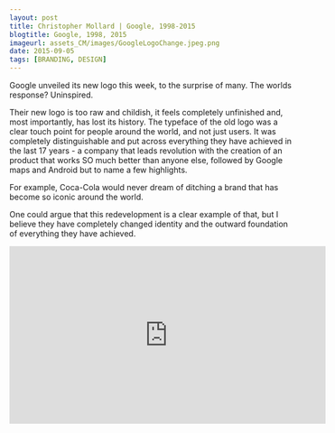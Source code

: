 ```yaml
---
layout: post
title: Christopher Mollard | Google, 1998-2015
blogtitle: Google, 1998, 2015
imageurl: assets_CM/images/GoogleLogoChange.jpeg.png
date: 2015-09-05
tags: [BRANDING, DESIGN]
---
```

<p>
Google unveiled its new logo this week, to the surprise of many.  The worlds response? Uninspired.
</p>
                
<p>
Their new logo is too raw and childish, it feels completely unfinished and, most importantly, has lost its history. The typeface of the old logo was a clear touch point for people around the world, and not just users. It was completely distinguishable and put across everything they have achieved in the last 17 years - a company that leads revolution with the creation of an product that works SO much better than anyone else, followed by Google maps and Android but to name a few highlights.
</p>
<p>
For example, Coca-Cola would never dream of ditching a brand that has become so iconic around the world.
</p>
<p>
One could argue that this redevelopment is a clear example of that, but I believe they have completely changed identity and the outward foundation of everything they have achieved.
</p>
<iframe class="youTubevideo" width="560" height="315" src="https://www.youtube.com/embed/olFEpeMwgHk" frameborder="0" allowfullscreen></iframe>